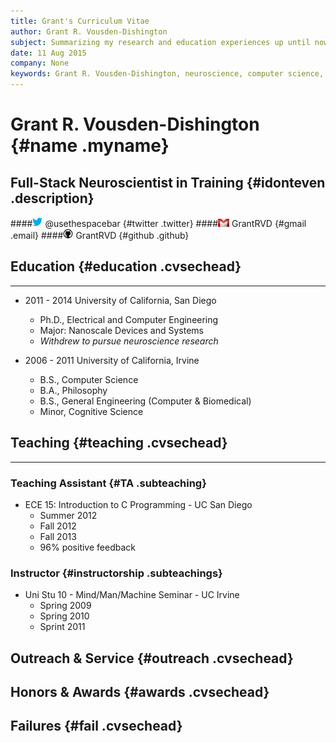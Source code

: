 ```yaml
---
title: Grant's Curriculum Vitae
author: Grant R. Vousden-Dishington
subject: Summarizing my research and education experiences up until now in a web-friendly format
date: 11 Aug 2015
company: None
keywords: Grant R. Vousden-Dishington, neuroscience, computer science, programming, machine learning, electrophysiology, computational psychiatry, CV, teaching
---
```


# Grant R. Vousden-Dishington {#name .myname}

## Full-Stack Neuroscientist in Training {#idonteven .description}

####![](icons/twitter.png) @usethespacebar {#twitter .twitter} 
####![](icons/gmail.png) GrantRVD {#gmail .email}
####![](icons/github.png) GrantRVD {#github .github}

## Education {#education .cvsechead}
* * * *
* 2011 - 2014   University of California, San Diego
    + Ph.D., Electrical and Computer Engineering
    - Major: Nanoscale Devices and Systems
    + *Withdrew to pursue neuroscience research*

* 2006 - 2011   University of California, Irvine
    + B.S., Computer Science
    + B.A., Philosophy
    + B.S., General Engineering (Computer & Biomedical)
    + Minor, Cognitive Science

## Teaching {#teaching .cvsechead}
* * * *
### Teaching Assistant {#TA .subteaching}
* ECE 15: Introduction to C Programming - UC San Diego
    - Summer 2012
    - Fall 2012
    - Fall 2013
    + 96% positive feedback

### Instructor {#instructorship .subteachings}
* Uni Stu 10 - Mind/Man/Machine Seminar - UC Irvine
    - Spring 2009
    - Spring 2010
    - Sprint 2011

## Outreach & Service {#outreach .cvsechead}

## Honors & Awards {#awards .cvsechead}

## Failures {#fail .cvsechead}